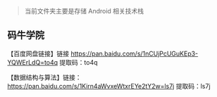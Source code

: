 > 当前文件夹主要是存储 Android 相关技术栈
## 码牛学院
【百度网盘链接】链接 https://pan.baidu.com/s/1nCUjPcUGuKEp3-YQWErLdQ=to4q 提取码：to4q 

【数据结构与算法】链接：https://pan.baidu.com/s/1Kirn4aWvxeWtxrEYe2tY2w=ls7j 提取码：ls7j 
